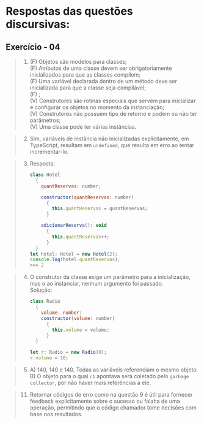 # Respostas das questões discursivas:

## Exercício - 04

> 1. (F) Objetos são modelos para classes;<br>
>    (F) Atributos de uma classe devem ser obrigatoriamente inicializados para que as classes compilem;<br>
>    (F) Uma variável declarada dentro de um método deve ser inicializada para que a classe seja compilável;<br>
>    (F) ;<br>
>    (V) Construtores são rotinas especiais que servem para inicializar e configurar os objetos no momento da instanciação;<br>
>    (V) Construtores não possuem tipo de retorno e podem ou não ter parâmetros;<br>
>    (V) Uma classe pode ter várias instâncias.

> 2. Sim, variáveis de instância não inicializadas explicitamente, em TypeScript, resultam em `undefined`, que resulta em erro ao tentar incrementar-lo.

> 3. Resposta:
>    ```JavaScript
>    class Hotel
>      {
>        quantReservas: number;
>
>        constructor(quantReservas: number)
>          {
>            this.quantReservas = quantReservas;
>          }
>
>        adicionarReserva(): void
>          {
>            this.quantReservas++;
>          }
>      }
>    let hotel: Hotel = new Hotel(2);
>    console.log(hotel.quantReservas);
>    >>> 2
>    ```

> 4. O construtor da classe exige um parâmetro para a inicialização, mas o ao instanciar, nenhum argumento foi passado.<br>
> Solução:
>    ```JavaScript
>    class Radio
>      {
>        volume: number:
>        constructor(volume: number)
>          {
>            this.volume = volume;
>          }
>      }
>
>    let r: Radio = new Radio(0);
>    r.volume = 10;
>    ```

> 5. A) 140, 140 e 140. Todas as variáveis referenciam o mesmo objeto.
>    B) O objeto para o qual `c1` apontava será coletado pelo `garbage collector`, por não haver mais referências a ele.

> 11.  Retornar códigos de erro como na questão 9 é útil para fornecer feedback explicitamente sobre o sucesso ou falaha de uma operação, permitindo que o código chamador tome decisões com base nos resultados.
